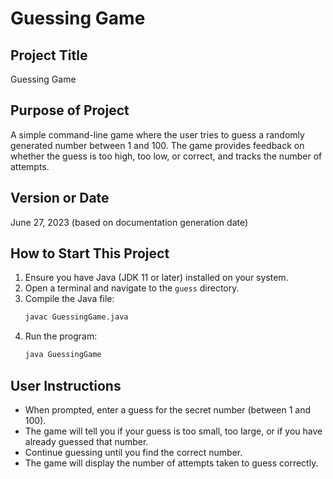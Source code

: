 # Guessing Game

## Project Title
Guessing Game

## Purpose of Project
A simple command-line game where the user tries to guess a randomly generated number between 1 and 100. The game provides feedback on whether the guess is too high, too low, or correct, and tracks the number of attempts.

## Version or Date
June 27, 2023 (based on documentation generation date)

## How to Start This Project
1. Ensure you have Java (JDK 11 or later) installed on your system.
2. Open a terminal and navigate to the `guess` directory.
3. Compile the Java file:
   ```sh
   javac GuessingGame.java
   ```
4. Run the program:
   ```sh
   java GuessingGame
   ```

## User Instructions
- When prompted, enter a guess for the secret number (between 1 and 100).
- The game will tell you if your guess is too small, too large, or if you have already guessed that number.
- Continue guessing until you find the correct number.
- The game will display the number of attempts taken to guess correctly. 
